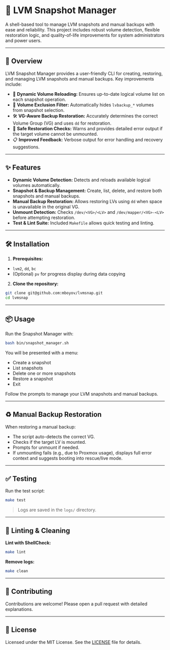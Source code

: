 # 🧠 LVM Snapshot Manager

A shell-based tool to manage LVM snapshots and manual backups with ease and reliability. This project includes robust volume detection, flexible restoration logic, and quality-of-life improvements for system administrators and power users.

---

## 🚀 Overview

LVM Snapshot Manager provides a user-friendly CLI for creating, restoring, and managing LVM snapshots and manual backups. Key improvements include:

- 🔄 **Dynamic Volume Reloading:** Ensures up-to-date logical volume list on each snapshot operation.
- 🚫 **Volume Exclusion Filter:** Automatically hides `lvbackup_*` volumes from snapshot selection.
- 🛠️ **VG-Aware Backup Restoration:** Accurately determines the correct Volume Group (VG) and uses `dd` for restoration.
- 🧼 **Safe Restoration Checks:** Warns and provides detailed error output if the target volume cannot be unmounted.
- 📋 **Improved Feedback:** Verbose output for error handling and recovery suggestions.

---

## ✨ Features

- **Dynamic Volume Detection:** Detects and reloads available logical volumes automatically.
- **Snapshot & Backup Management:** Create, list, delete, and restore both snapshots and manual backups.
- **Manual Backup Restoration:** Allows restoring LVs using `dd` when space is unavailable in the original VG.
- **Unmount Detection:** Checks `/dev/<VG>/<LV>` and `/dev/mapper/<VG>-<LV>` before attempting restoration.
- **Test & Lint Suite:** Included `Makefile` allows quick testing and linting.

---

## 🛠️ Installation

1. **Prerequisites:**
- `lvm2`, `dd`, `bc`
- (Optional) `pv` for progress display during data copying

2. **Clone the repository:**

```bash
git clone git@github.com:mboyov/lvmsnap.git
cd lvmsnap
```

---

## 📦 Usage

Run the Snapshot Manager with:

```bash
bash bin/snapshot_manager.sh
```

You will be presented with a menu:

- Create a snapshot
- List snapshots
- Delete one or more snapshots
- Restore a snapshot
- Exit

Follow the prompts to manage your LVM snapshots and manual backups.

---

## ♻️ Manual Backup Restoration

When restoring a manual backup:

- The script auto-detects the correct VG.
- Checks if the target LV is mounted.
- Prompts for unmount if needed.
- If unmounting fails (e.g., due to Proxmox usage), displays full error context and suggests booting into rescue/live mode.

---

## ✅ Testing

Run the test script:

```bash
make test
```

> Logs are saved in the `logs/` directory.

---

## 🧹 Linting & Cleaning

**Lint with ShellCheck:**

```bash
make lint
```

**Remove logs:**

```bash
make clean
```

---

## 🤝 Contributing

Contributions are welcome! Please open a pull request with detailed explanations.

---

## 📄 License

Licensed under the MIT License. See the [LICENSE](LICENSE) file for details.
